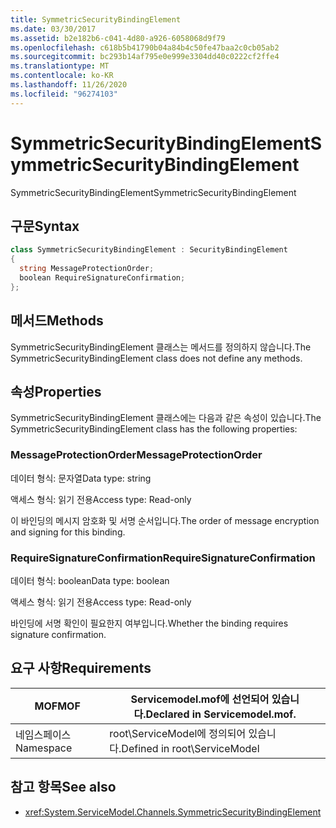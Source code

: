 ```yaml
---
title: SymmetricSecurityBindingElement
ms.date: 03/30/2017
ms.assetid: b2e182b6-c041-4d80-a926-6058068d9f79
ms.openlocfilehash: c618b5b41790b04a84b4c50fe47baa2c0cb05ab2
ms.sourcegitcommit: bc293b14af795e0e999e3304dd40c0222cf2ffe4
ms.translationtype: MT
ms.contentlocale: ko-KR
ms.lasthandoff: 11/26/2020
ms.locfileid: "96274103"
---
```

# <a name="symmetricsecuritybindingelement"></a><span data-ttu-id="65758-102">SymmetricSecurityBindingElement</span><span class="sxs-lookup"><span data-stu-id="65758-102">SymmetricSecurityBindingElement</span></span>

<span data-ttu-id="65758-103">SymmetricSecurityBindingElement</span><span class="sxs-lookup"><span data-stu-id="65758-103">SymmetricSecurityBindingElement</span></span>  
  
## <a name="syntax"></a><span data-ttu-id="65758-104">구문</span><span class="sxs-lookup"><span data-stu-id="65758-104">Syntax</span></span>  
  
```csharp
class SymmetricSecurityBindingElement : SecurityBindingElement  
{  
  string MessageProtectionOrder;  
  boolean RequireSignatureConfirmation;  
};  
```  
  
## <a name="methods"></a><span data-ttu-id="65758-105">메서드</span><span class="sxs-lookup"><span data-stu-id="65758-105">Methods</span></span>  

 <span data-ttu-id="65758-106">SymmetricSecurityBindingElement 클래스는 메서드를 정의하지 않습니다.</span><span class="sxs-lookup"><span data-stu-id="65758-106">The SymmetricSecurityBindingElement class does not define any methods.</span></span>  
  
## <a name="properties"></a><span data-ttu-id="65758-107">속성</span><span class="sxs-lookup"><span data-stu-id="65758-107">Properties</span></span>  

 <span data-ttu-id="65758-108">SymmetricSecurityBindingElement 클래스에는 다음과 같은 속성이 있습니다.</span><span class="sxs-lookup"><span data-stu-id="65758-108">The SymmetricSecurityBindingElement class has the following properties:</span></span>  
  
### <a name="messageprotectionorder"></a><span data-ttu-id="65758-109">MessageProtectionOrder</span><span class="sxs-lookup"><span data-stu-id="65758-109">MessageProtectionOrder</span></span>  

 <span data-ttu-id="65758-110">데이터 형식: 문자열</span><span class="sxs-lookup"><span data-stu-id="65758-110">Data type: string</span></span>  
  
 <span data-ttu-id="65758-111">액세스 형식: 읽기 전용</span><span class="sxs-lookup"><span data-stu-id="65758-111">Access type: Read-only</span></span>  
  
 <span data-ttu-id="65758-112">이 바인딩의 메시지 암호화 및 서명 순서입니다.</span><span class="sxs-lookup"><span data-stu-id="65758-112">The order of message encryption and signing for this binding.</span></span>  
  
### <a name="requiresignatureconfirmation"></a><span data-ttu-id="65758-113">RequireSignatureConfirmation</span><span class="sxs-lookup"><span data-stu-id="65758-113">RequireSignatureConfirmation</span></span>  

 <span data-ttu-id="65758-114">데이터 형식: boolean</span><span class="sxs-lookup"><span data-stu-id="65758-114">Data type: boolean</span></span>  
  
 <span data-ttu-id="65758-115">액세스 형식: 읽기 전용</span><span class="sxs-lookup"><span data-stu-id="65758-115">Access type: Read-only</span></span>  
  
 <span data-ttu-id="65758-116">바인딩에 서명 확인이 필요한지 여부입니다.</span><span class="sxs-lookup"><span data-stu-id="65758-116">Whether the binding requires signature confirmation.</span></span>  
  
## <a name="requirements"></a><span data-ttu-id="65758-117">요구 사항</span><span class="sxs-lookup"><span data-stu-id="65758-117">Requirements</span></span>  
  
|<span data-ttu-id="65758-118">MOF</span><span class="sxs-lookup"><span data-stu-id="65758-118">MOF</span></span>|<span data-ttu-id="65758-119">Servicemodel.mof에 선언되어 있습니다.</span><span class="sxs-lookup"><span data-stu-id="65758-119">Declared in Servicemodel.mof.</span></span>|  
|---------|-----------------------------------|  
|<span data-ttu-id="65758-120">네임스페이스</span><span class="sxs-lookup"><span data-stu-id="65758-120">Namespace</span></span>|<span data-ttu-id="65758-121">root\ServiceModel에 정의되어 있습니다.</span><span class="sxs-lookup"><span data-stu-id="65758-121">Defined in root\ServiceModel</span></span>|  
  
## <a name="see-also"></a><span data-ttu-id="65758-122">참고 항목</span><span class="sxs-lookup"><span data-stu-id="65758-122">See also</span></span>

- <xref:System.ServiceModel.Channels.SymmetricSecurityBindingElement>
